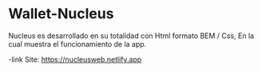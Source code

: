 # Wallet-Nucleus
Nucleus es desarrollado en su totalidad con Html formato BEM / Css, En la cual muestra el funcionamiento de la app.

-link Site: https://nucleusweb.netlify.app
